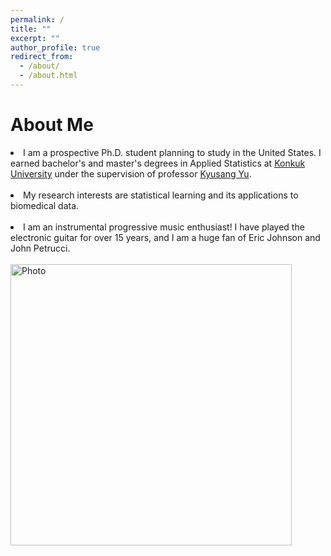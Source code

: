```yaml
---
permalink: /
title: ""
excerpt: ""
author_profile: true
redirect_from: 
  - /about/
  - /about.html
---
```


<!-- <p align="center">
  <img src="https://jaehochang92.github.io/files/jae.jpg?raw=true" alt="Photo" style="width: 450px;"/> 
</p> -->

# About Me

<li>
  I am a prospective Ph.D. student planning to study in the United States. I earned bachelor's and master's degrees in Applied Statistics at <a href="http://www.konkuk.ac.kr/do/Eng/Index.do" target="_blank">Konkuk University</a> under the supervision of professor <a href="http://home.konkuk.ac.kr/~kyusangu" target="_blank">Kyusang Yu</a>.
</li>
<br>
<li>
  My research interests are statistical learning and its applications to biomedical data.
</li>
<br>
<li>
  I am an instrumental progressive music enthusiast! I have played the electronic guitar for over 15 years, and I am a huge fan of Eric Johnson and John Petrucci.
</li>
<br>
<img src="https://jaehochang92.github.io/images/music.png?raw=true" alt="Photo" style="width: 450px;">
<!-- * [[Google Scholar](https://scholar.google.com/...)] -->
